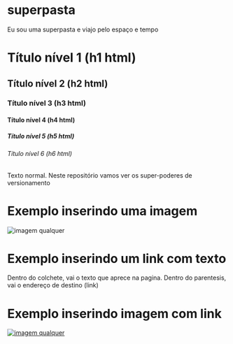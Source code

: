 # superpasta
Eu sou uma superpasta e viajo pelo espaço e tempo
# Título nível 1 (h1 html)
## Título nível 2 (h2 html)
### Título nível 3 (h3 html)
#### Título nível 4 (h4 html)
##### Título nível 5 (h5 html)
###### Título nível 6 (h6 html)

Texto normal.
Neste repositório vamos ver os super-poderes de versionamento 


# Exemplo inserindo uma imagem
![imagem qualquer](https://guiadosanimes.com.br/wp-content/uploads/2024/07/Luffy.webp)


# Exemplo inserindo um link com texto
Dentro do colchete, vai o texto que aprece na pagina. Dentro do parentesis, vai o endereço de destino (link)

# Exemplo inserindo imagem com link
[![imagem qualquer](https://www.umnoob.com.br/wp-content/uploads/2023/08/one-piece-luffy-gear-5-.jpeg)](https://www.youtube.com/)


